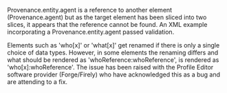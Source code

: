 <p>Provenance.entity.agent is a reference to another element (Provenance.agent) but as the target element has been sliced into two slices, it appears that the reference cannot be found.
An XML example incorporating a Provenance.entity.agent passed validation.</p>

<p>Elements such as 'who[x]' or 'what[x]' get renamed if there is only a single choice of data types. However, in some elements the renaming differs and what should be rendered as 'whoReference:whoReference', is rendered as 'who[x]:whoReference'. The issue has been raised with the Profile Editor software provider (Forge/Firely) who have acknowledged this as a bug and are attending to a fix.</p>
